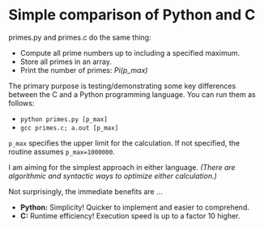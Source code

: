 # Simple comparison of Python and C

primes.py and primes.c do the same thing:
*   Compute all prime numbers up to including a specified maximum.
*   Store all primes in an array.
*   Print the number of primes: *Pi(p_max)*

The primary purpose is testing/demonstrating some key differences between the C and a Python programming language.
You can run them as follows:
* `python primes.py [p_max]`
* `gcc primes.c; a.out [p_max]`

`p_max` specifies the upper limit for the calculation. If not specified, the routine assumes `p_max=1000000`.

I am aiming for the simplest approach in either language. 
*(There are algorithmic and syntactic ways to optimize either calculation.)*

Not surprisingly, the immediate benefits are ...
* **Python:** Simplicity! Quicker to implement and easier to comprehend.
* **C:** Runtime efficiency! Execution speed is up to a factor 10 higher.
